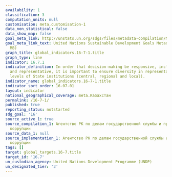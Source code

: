 ```yaml
---
availability: 1
classification: 3
computation_units: null
customisation: meta.customisation-1
data_non_statistical: false
data_show_map: false
goal_meta_link: http://unstats.un.org/sdgs/files/metadata-compilation/Metadata-Goal-16.pdf
goal_meta_link_text: United Nations Sustainable Development Goals Metadata (PDF 4.0
  MB)
graph_title: global_indicators.16-7-1.title
graph_type: line
indicator: 16.7.1
indicator_definition: In order that decision-making be responsive, inclusive, participatory
  and representative, it is important to ensure diversity in representation at all
  levels of State institutions (central, regional and local).
indicator_name: global_indicators.16-7-1.title
indicator_sort_order: 16-07-01
layout: indicator
national_geographical_coverage: meta.Казахстан
permalink: /16-7-1/
published: true
reporting_status: notstarted
sdg_goal: '16'
source_active_1: true
source_compilation_1: Агентство РК по делам государственной службы и противодействию
  коррупции
source_data_1: null
source_implementation_1: Агентство РК по делам государственной службы и противодействию
  коррупции
tags: []
target: global_targets.16-7.title
target_id: '16.7'
un_custodian_agency: United Nations Development Programme (UNDP)
un_designated_tier: '3'
---
```


